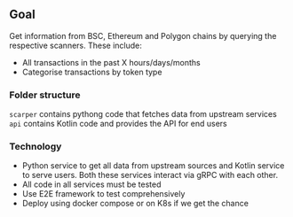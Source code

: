 ## Goal

Get information from BSC, Ethereum and Polygon chains by querying the respective scanners. These include:
- All transactions in the past X hours/days/months
- Categorise transactions by token type

### Folder structure

`scarper` contains pythong code that fetches data from upstream services
`api` contains Kotlin code and provides the API for end users

### Technology

- Python service to get all data from upstream sources and Kotlin service to serve users. Both these services interact via gRPC with each other.
- All code in all services must be tested
- Use E2E framework to test comprehensively
- Deploy using docker compose or on K8s if we get the chance




